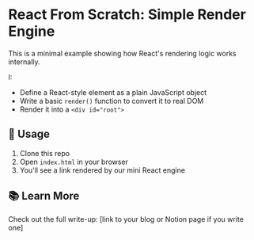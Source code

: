 # React From Scratch: Simple Render Engine

This is a minimal example showing how React's rendering logic works internally.

I:
- Define a React-style element as a plain JavaScript object
- Write a basic `render()` function to convert it to real DOM
- Render it into a `<div id="root">`

## 🔧 Usage

1. Clone this repo
2. Open `index.html` in your browser
3. You'll see a link rendered by our mini React engine

## 📚 Learn More

Check out the full write-up: [link to your blog or Notion page if you write one]
